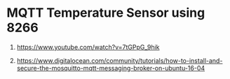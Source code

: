# MQTT Temperature Sensor using 8266

1) https://www.youtube.com/watch?v=7tGPpG_9hik

2) https://www.digitalocean.com/community/tutorials/how-to-install-and-secure-the-mosquitto-mqtt-messaging-broker-on-ubuntu-16-04
